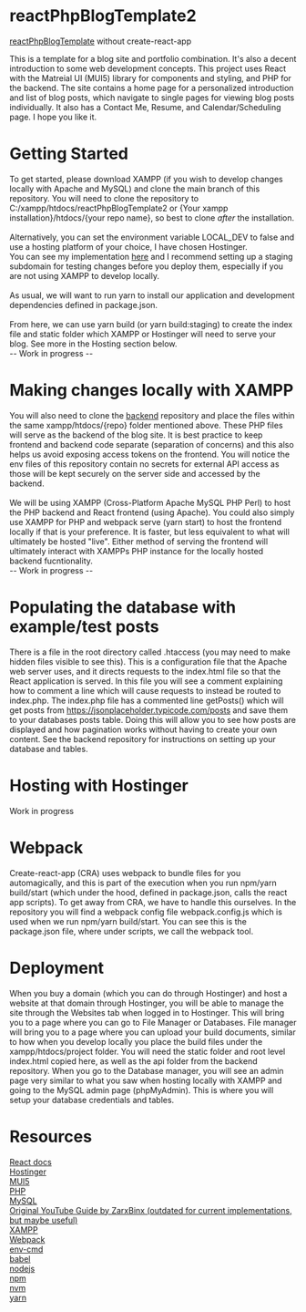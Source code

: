 # reactPhpBlogTemplate2
[reactPhpBlogTemplate](https://github.com/emily-daitch/reactPhpBlogTemplate/blob/live/README.md) without create-react-app

This is a template for a blog site and portfolio combination. It's also a decent introduction to some web development concepts. This project uses React with the Matreial UI (MUI5) library for components and styling, and PHP for the backend. The site contains a home page for a personalized introduction and list of blog posts, which navigate to single pages for viewing blog posts individually. It also has a Contact Me, Resume, and Calendar/Scheduling page. I hope you like it.

# Getting Started
To get started, please download XAMPP (if you wish to develop changes locally with Apache and MySQL) and clone the main branch of this repository. You will need to clone the repository to C:/xampp/htdocs/reactPhpBlogTemplate2 or {Your xampp installation}/htdocs/{your repo name}, so best to clone *after* the installation.<br><br>
Alternatively, you can set the environment variable LOCAL_DEV to false and use a hosting platform of your choice, I have chosen Hostinger.<br>
You can see my implementation [here](https://emilydaitch.click) and I recommend setting up a staging subdomain for testing changes before you deploy them, especially if you are not using XAMPP to develop locally.<br><br>
As usual, we will want to run yarn to install our application and development dependencies defined in package.json. <br><br>
From here, we can use yarn build (or yarn build:staging) to create the index file and static folder which XAMPP or Hostinger will need to serve your blog. See more in the Hosting section below.<br>
-- Work in progress --

# Making changes locally with XAMPP
You will also need to clone the [backend](https://github.com/emily-daitch/reactPhpBlogTemplateBackend) repository and place the files within the same xampp/htdocs/{repo} folder mentioned above. These PHP files will serve as the backend of the blog site. It is best practice to keep frontend and backend code separate (separation of concerns) and this also helps us avoid exposing access tokens on the frontend. You will notice the env files of this repository contain no secrets for external API access as those will be kept securely on the server side and accessed by the backend.<br><br>
We will be using XAMPP (Cross-Platform Apache MySQL PHP Perl) to host the PHP backend and React frontend (using Apache). You could also simply use XAMPP for PHP and webpack serve (yarn start) to host the frontend locally if that is your preference. It is faster, but less equivalent to what will ultimately be hosted "live". Either method of serving the frontend will ultimately interact with XAMPPs PHP instance for the locally hosted backend fucntionality.<br>
-- Work in progress --

# Populating the database with example/test posts
There is a file in the root directory called .htaccess (you may need to make hidden files visible to see this). This is a configuration file that the Apache web server uses, and it directs requests to the index.html file so that the React application is served. In this file you will see a comment explaining how to comment a line which will cause requests to instead be routed to index.php. The index.php file has a commented line getPosts() which will get posts from https://jsonplaceholder.typicode.com/posts and save them to your databases posts table. Doing this will allow you to see how posts are displayed and how pagination works without having to create your own content. See the backend repository for instructions on setting up your database and tables.

# Hosting with Hostinger
Work in progress

# Webpack
Create-react-app (CRA) uses webpack to bundle files for you automagically, and this is part of the execution when you run npm/yarn build/start (which under the hood, defined in package.json, calls the react app scripts). To get away from CRA, we have to handle this ourselves. In the repository you will find a webpack config file webpack.config.js which is used when we run npm/yarn build/start. You can see this is the package.json file, where under scripts, we call the webpack tool.

# Deployment
When you buy a domain (which you can do through Hostinger) and host a website at that domain through Hostinger, you will be able to manage the site through the Websites tab when logged in to Hostinger. This will bring you to a page where you can go to File Manager or Databases. File manager will bring you to a page where you can upload your build documents, similar to how when you develop locally you place the build files under the xampp/htdocs/project folder. You will need the static folder and root level index.html copied here, as well as the api folder from the backend repository. When you go to the Database manager, you will see an admin page very similar to what you saw when hosting locally with XAMPP and going to the MySQL admin page (phpMyAdmin). This is where you will setup your database credentials and tables.

# Resources

[React docs](https://react.dev/learn)<br>
[Hostinger](https://www.hostinger.com/)<br>
[MUI5](https://mui.com/)<br>
[PHP](https://www.php.net/docs.php)<br>
[MySQL](https://www.mysql.com/)<br>
[Original YouTube Guide by ZarxBinx (outdated for current implementations, but maybe useful)](https://www.youtube.com/watch?v=RQYpSfXUgn4)<br>
[XAMPP](https://www.apachefriends.org/download.html)<br>
[Webpack](https://webpack.js.org/)<br>
[env-cmd](https://www.npmjs.com/package/env-cmd)<br>
[babel](https://babeljs.io/)<br>
[nodejs](https://nodejs.org/)<br>
[npm](https://www.npmjs.com/)<br>
[nvm](https://www.npmjs.com/package/nvm)<br>
[yarn](https://yarnpkg.com/)<br>
